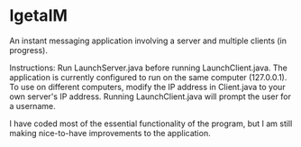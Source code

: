 # IgetaIM
An instant messaging application involving a server and multiple clients (in progress).

Instructions:
Run LaunchServer.java before running LaunchClient.java. The application is currently configured to run on the same computer (127.0.0.1). To use on different computers, modify the IP address in Client.java to your own server's IP address. Running LaunchClient.java will prompt the user for a username. 

I have coded most of the essential functionality of the program, but I am still making nice-to-have improvements to the application.

